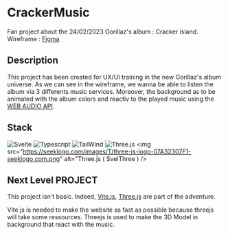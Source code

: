 # CrackerMusic
Fan project about the 24/02/2023 Gorillaz's album : Cracker island. 
Wireframe : [Figma](https://www.figma.com/file/DzisECDtdLAua38NwQWofc/CrackerMusic?node-id=0%3A1&t=lhPleUOF9514jqni-1)

## Description
This project has been created for UX/UI training in the new Gorillaz's album universe. 
As we can see in the wireframe, we wanna be able to listen the album via 3 differents music services.
Moreover, the background as to be animated with the album colors and reactiv to the played music using the [WEB AUDIO API](https://developer.mozilla.org/en-US/docs/web/api/web_audio_api).

## Stack
![Svelte](https://img.icons8.com/doodle/256/svetle.png "Svelte")
![Typescript](https://img.icons8.com/color/256/typescript.png "TypeScript")
![TailWind](https://img.icons8.com/color/256/tailwindcss.png "Tailwind")
![Three.js](https://seeklogo.com/images/T/three-js-logo-07A32307F1-seeklogo.com.png "Three.js ( SvelThree )")
<img src="https://seeklogo.com/images/T/three-js-logo-07A32307F1-seeklogo.com.png" alt="Three.js ( SvelThree ) />
## Next Level PROJECT
This project isn't basic.
Indeed, [Vite.js](https://vitejs.dev/), [Three.js](https://threejs.org/) are part of the adventure.

Vite js is needed to make the website as fast as possible because threejs will take some ressources. 
Threejs is used to make the 3D Model in background that react with the music.
